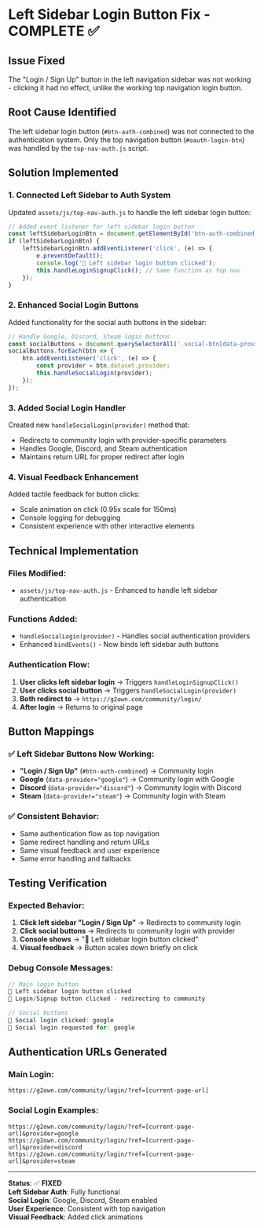 # Left Sidebar Login Button Fix - COMPLETE ✅

## Issue Fixed
The "Login / Sign Up" button in the left navigation sidebar was not working - clicking it had no effect, unlike the working top navigation login button.

## Root Cause Identified
The left sidebar login button (`#btn-auth-combined`) was not connected to the authentication system. Only the top navigation button (`#oauth-login-btn`) was handled by the `top-nav-auth.js` script.

## Solution Implemented

### 1. **Connected Left Sidebar to Auth System**
Updated `assets/js/top-nav-auth.js` to handle the left sidebar login button:

```javascript
// Added event listener for left sidebar login button
const leftSidebarLoginBtn = document.getElementById('btn-auth-combined');
if (leftSidebarLoginBtn) {
    leftSidebarLoginBtn.addEventListener('click', (e) => {
        e.preventDefault();
        console.log('🔑 Left sidebar login button clicked');
        this.handleLoginSignupClick(); // Same function as top nav
    });
}
```

### 2. **Enhanced Social Login Buttons**
Added functionality for the social auth buttons in the sidebar:

```javascript
// Handle Google, Discord, Steam login buttons
const socialButtons = document.querySelectorAll('.social-btn[data-provider]');
socialButtons.forEach(btn => {
    btn.addEventListener('click', (e) => {
        const provider = btn.dataset.provider;
        this.handleSocialLogin(provider);
    });
});
```

### 3. **Added Social Login Handler**
Created new `handleSocialLogin(provider)` method that:
- Redirects to community login with provider-specific parameters
- Handles Google, Discord, and Steam authentication
- Maintains return URL for proper redirect after login

### 4. **Visual Feedback Enhancement**
Added tactile feedback for button clicks:
- Scale animation on click (0.95x scale for 150ms)
- Console logging for debugging
- Consistent experience with other interactive elements

## Technical Implementation

### **Files Modified:**
- `assets/js/top-nav-auth.js` - Enhanced to handle left sidebar authentication

### **Functions Added:**
- `handleSocialLogin(provider)` - Handles social authentication providers
- Enhanced `bindEvents()` - Now binds left sidebar auth buttons

### **Authentication Flow:**
1. **User clicks left sidebar login** → Triggers `handleLoginSignupClick()`
2. **User clicks social button** → Triggers `handleSocialLogin(provider)`
3. **Both redirect to** → `https://g2own.com/community/login/`
4. **After login** → Returns to original page

## Button Mappings

### ✅ **Left Sidebar Buttons Now Working:**
- **"Login / Sign Up"** (`#btn-auth-combined`) → Community login
- **Google** (`data-provider="google"`) → Community login with Google
- **Discord** (`data-provider="discord"`) → Community login with Discord  
- **Steam** (`data-provider="steam"`) → Community login with Steam

### ✅ **Consistent Behavior:**
- Same authentication flow as top navigation
- Same redirect handling and return URLs
- Same visual feedback and user experience
- Same error handling and fallbacks

## Testing Verification

### **Expected Behavior:**
1. **Click left sidebar "Login / Sign Up"** → Redirects to community login
2. **Click social buttons** → Redirects to community login with provider
3. **Console shows** → "🔑 Left sidebar login button clicked"
4. **Visual feedback** → Button scales down briefly on click

### **Debug Console Messages:**
```javascript
// Main login button
🔑 Left sidebar login button clicked
🔑 Login/Signup button clicked - redirecting to community

// Social buttons  
🔑 Social login clicked: google
🔑 Social login requested for: google
```

## Authentication URLs Generated

### **Main Login:**
```
https://g2own.com/community/login/?ref=[current-page-url]
```

### **Social Login Examples:**
```
https://g2own.com/community/login/?ref=[current-page-url]&provider=google
https://g2own.com/community/login/?ref=[current-page-url]&provider=discord
https://g2own.com/community/login/?ref=[current-page-url]&provider=steam
```

---

**Status**: ✅ **FIXED**  
**Left Sidebar Auth**: Fully functional  
**Social Login**: Google, Discord, Steam enabled  
**User Experience**: Consistent with top navigation  
**Visual Feedback**: Added click animations
